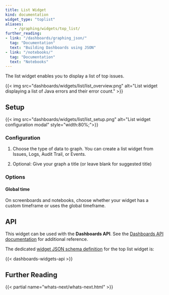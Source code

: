 ```yaml
---
title: List Widget
kind: documentation
widget_type: "toplist"
aliases:
    - /graphing/widgets/top_list/
further_reading:
- link: "/dashboards/graphing_json/"
  tag: "Documentation"
  text: "Building Dashboards using JSON"
- link: "/notebooks/"
  tag: "Documentation"
  text: "Notebooks"
---
```


The list widget enables you to display a list of top issues.

{{< img src="dashboards/widgets/list/list_overview.png" alt="List widget displaying a list of Java errors and their error count." >}}

## Setup

{{< img src="dashboards/widgets/list/list_setup.png" alt="List widget configuration modal" style="width:80%;">}}

### Configuration

1. Choose the type of data to graph. You can create a list widget from Issues, Logs, Audit Trail, or Events.

2. Optional: Give your graph a title (or leave blank for suggested title)

### Options

#### Global time

On screenboards and notebooks, choose whether your widget has a custom timeframe or uses the global timeframe.

## API

This widget can be used with the **Dashboards API**. See the [Dashboards API documentation][1] for additional reference.

The dedicated [widget JSON schema definition][2] for the top list widget is:

{{< dashboards-widgets-api >}}

## Further Reading

{{< partial name="whats-next/whats-next.html" >}}

[1]: /api/v1/dashboards/
[2]: /dashboards/graphing_json/widget_json/
